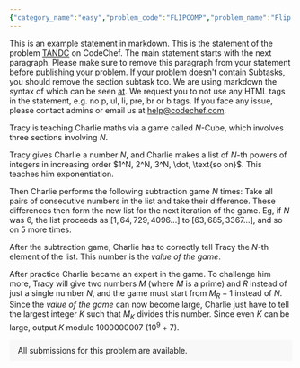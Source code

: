 ```yaml
---
{"category_name":"easy","problem_code":"FLIPCOMP","problem_name":"Flip or Compress","problemComponents":{"constraints":"- $1 \\le T \\le 10^5$\n- $1 \\le |S| \\le 10^6$\n- $S$ is a binary string.\n- It is guaranteed that the sum of $|S|$ over all test cases does not exceed $10^6$.\n","constraintsState":true,"subtasks":"**Subtask #1 (5 points):**\n- $1 \\leq T \\leq 10^3$\n- $1 \\leq |S| \\leq 10$\n\n**Subtask #2 (20 points):**\n- $1 \\leq T \\leq 10^3$\n- $1 \\leq |S| \\leq 50$\n\n**Subtask #3 (75 points):**\n- Original constraints\n\n","subtasksState":true,"inputFormat":"- The first line of input contains a single integer $T$, denoting the number of test cases. The description of $T$ test cases follows.\n- The first and only line of each test case contains a binary string $S$.","inputFormatState":true,"outputFormat":"For each test case, output a single line containing one integer - the minimum number of operations required to make all the characters of $S$ equal.","outputFormatState":true,"sampleTestCases":{"0":{"id":1,"input":"3\n100011\n1110011\n000101110\n","output":"2\n2\n3\n","explanation":"In the first test case,\n\n- $1\\underline{000}11 \\xrightarrow{\\text{compress}} 1\\underline{0}11$\n- $1\\underline{0}11 \\xrightarrow{\\text{flip}} 1\\underline{1}11$\n\n\nIn the second test case,\n\n- $111\\underline{0}011 \\xrightarrow{\\text{flip}} 111\\underline{1}011$\n- $1111\\underline{0}11 \\xrightarrow{\\text{flip}} 1111\\underline{1}11$\n\n\nIn the third test case,\n\n- $0001\\underline{0}1110 \\xrightarrow{\\text{flip}} 0001\\underline{1}1110$\n- $000\\underline{11111}0 \\xrightarrow{\\text{compress}} 000\\underline{1}0$\n- $000\\underline{1}0 \\xrightarrow{\\text{flip}} 000\\underline{0}0$\n","isDeleted":false}}},"video_editorial_url":"","languages_supported":{"0":"CPP14","1":"C","2":"JAVA","3":"PYTH 3.6","4":"CPP17","5":"PYTH","6":"PYP3","7":"CS2","8":"ADA","9":"PYPY","10":"TEXT","11":"PAS fpc","12":"NODEJS","13":"RUBY","14":"PHP","15":"GO","16":"HASK","17":"TCL","18":"PERL","19":"SCALA","20":"LUA","21":"kotlin","22":"BASH","23":"JS","24":"LISP sbcl","25":"rust","26":"PAS gpc","27":"BF","28":"CLOJ","29":"R","30":"D","31":"CAML","32":"FORT","33":"ASM","34":"swift","35":"FS","36":"WSPC","37":"LISP clisp","38":"SQL","39":"SCM guile","40":"PERL6","41":"ERL","42":"CLPS","43":"ICK","44":"NICE","45":"PRLG","46":"ICON","47":"COB","48":"SCM chicken","49":"PIKE","50":"SCM qobi","51":"ST","52":"SQLQ","53":"NEM"},"max_timelimit":1,"source_sizelimit":50000,"problem_author":"jeevanjyot","problem_tester":"","date_added":"25-10-2021","tags":{"0":"easy","1":"jeevanjyot","2":"nov21","3":"observation"},"problem_difficulty_level":"Easy-Medium","best_tag":"","editorial_url":"https://discuss.codechef.com/problems/FLIPCOMP","time":{"view_start_date":1636968600,"submit_start_date":1636968600,"visible_start_date":1636968600,"end_date":1735669800},"is_direct_submittable":false,"problemDiscussURL":"https://discuss.codechef.com/search?q=FLIPCOMP","is_proctored":false,"visitedContests":{},"layout":"problem"}
---
```

This is an example statement in markdown. This is the statement of the problem [TANDC](https://codechef.com/problems/TANDC) on CodeChef. The main statement starts with the next paragraph. Please make sure to remove this paragraph from your statement before publishing your problem. If your problem doesn't contain Subtasks, you should remove the section subtask too. We are using markdown the syntax of which can be seen [at](https://github.com/showdownjs/showdown/wiki/Showdown's-Markdown-syntax). We request you to not use any HTML tags in the statement, e.g. no p, ul, li, pre, br or b tags. If you face any issue, please contact admins or email us at help@codechef.com.

Tracy is teaching Charlie maths via a game called $N$-Cube, which involves three sections involving $N$.

Tracy gives Charlie a number $N$, and Charlie makes a list of $N$-th powers of integers in increasing order $1^N, 2^N, 3^N, \dot, \text{so on}$. This teaches him exponentiation.

Then Charlie performs the following subtraction game $N$ times: Take all pairs of consecutive numbers in the list and take their difference. These differences then form the new list for the next iteration of the game. Eg, if $N$ was 6, the list proceeds as $[1, 64, 729, 4096 ... ]$ to $[63, 685, 3367 ...]$, and so on $5$ more times.

After the subtraction game, Charlie has to correctly tell Tracy the $N$-th element of the list. This number is the *value of the game*.

After practice Charlie became an expert in the game. To challenge him more, Tracy will give two numbers $M$ (where $M$ is a prime) and $R$ instead of just a single number $N$, and the game must start from $M_R - 1$ instead of $N$. Since the *value of the game* can now become large, Charlie just have to tell the largest integer $K$ such that $M_K$ divides this number. Since even $K$ can be large, output $K$ modulo 1000000007 ($10^9 + 7$).

<aside style='background: #f8f8f8;padding: 10px 15px;'><div>All submissions for this problem are available.</div></aside>